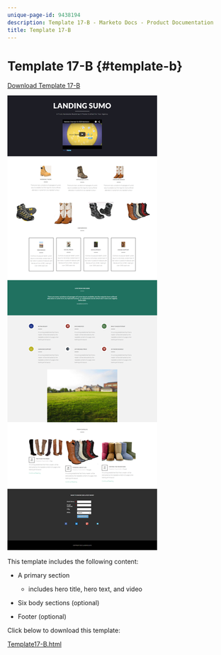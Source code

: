 ```yaml
---
unique-page-id: 9438194
description: Template 17-B - Marketo Docs - Product Documentation
title: Template 17-B
---
```


# Template 17-B {#template-b}

[Download Template 17-B](http://docs.marketo.com/download/attachments/9438194/template-17b.html?version=1&modificationdate=1439842984000&api=v2)

![](assets/image2015-8-17-16-3a50-3a15.png)

This template includes the following content:

* A primary section

    * includes hero title, hero text, and video

* Six body sections (optional)
* Footer (optional)

Click below to download this template:

[Template17-B.html](http://docs.marketo.com/download/attachments/9438194/template-17b.html?version=1&modificationdate=1439842984000&api=v2)

